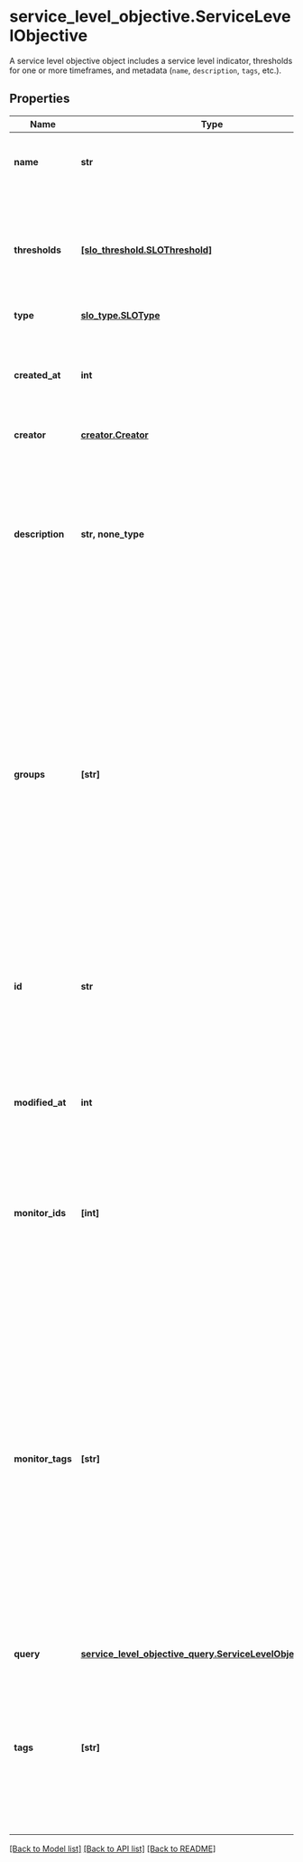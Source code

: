 # service_level_objective.ServiceLevelObjective

A service level objective object includes a service level indicator, thresholds for one or more timeframes, and metadata (`name`, `description`, `tags`, etc.).
## Properties
Name | Type | Description | Notes
------------ | ------------- | ------------- | -------------
**name** | **str** | The name of the service level objective object. | 
**thresholds** | [**[slo_threshold.SLOThreshold]**](SLOThreshold.md) | The thresholds (timeframes and associated targets) for this service level objective object. | 
**type** | [**slo_type.SLOType**](SLOType.md) |  | 
**created_at** | **int** | Creation timestamp (UNIX time in seconds)  Always included in service level objective responses. | [optional] [readonly] 
**creator** | [**creator.Creator**](Creator.md) |  | [optional] 
**description** | **str, none_type** | A user-defined description of the service level objective.  Always included in service level objective responses (but may be &#x60;null&#x60;). Optional in create/update requests. | [optional] 
**groups** | **[str]** | A list of (up to 20) monitor groups that narrow the scope of a monitor service level objective.  Included in service level objective responses if it is not empty. Optional in create/update requests for monitor service level objectives, but may only be used when then length of the &#x60;monitor_ids&#x60; field is one. | [optional] 
**id** | **str** | A unique identifier for the service level objective object.  Always included in service level objective responses. | [optional] [readonly] 
**modified_at** | **int** | Modification timestamp (UNIX time in seconds)  Always included in service level objective responses. | [optional] [readonly] 
**monitor_ids** | **[int]** | A list of monitor ids that defines the scope of a monitor service level objective. **Required if type is &#x60;monitor&#x60;**. | [optional] 
**monitor_tags** | **[str]** | The union of monitor tags for all monitors referenced by the &#x60;monitor_ids&#x60; field. Always included in service level objective responses for monitor service level objectives (but may be empty). Ignored in create/update requests. Does not affect which monitors are included in the service level objective (that is determined entirely by the &#x60;monitor_ids&#x60; field). | [optional] 
**query** | [**service_level_objective_query.ServiceLevelObjectiveQuery**](ServiceLevelObjectiveQuery.md) |  | [optional] 
**tags** | **[str]** | A list of tags associated with this service level objective. Always included in service level objective responses (but may be empty). Optional in create/update requests. | [optional] 

[[Back to Model list]](../README.md#documentation-for-models) [[Back to API list]](../README.md#documentation-for-api-endpoints) [[Back to README]](../README.md)



